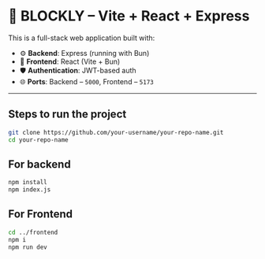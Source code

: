 # 🚀 BLOCKLY – Vite + React + Express

This is a full-stack web application built with:

- ⚙️ **Backend**: Express (running with Bun)
- 🎨 **Frontend**: React (Vite + Bun)
- 🛡️ **Authentication**: JWT-based auth
- 🌐 **Ports**: Backend – `5000`, Frontend – `5173`

---
## Steps to run the project

```bash
git clone https://github.com/your-username/your-repo-name.git
cd your-repo-name
```
## For backend
```bash
npm install
npm index.js
```


## For Frontend
```bash
cd ../frontend
npm i
npm run dev
```
